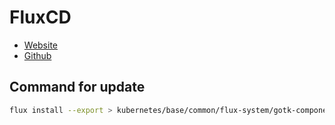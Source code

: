 # FluxCD

- [Website](https://fluxcd.io/)
- [Github](https://github.com/fluxcd/flux2)

## Command for update

```sh
flux install --export > kubernetes/base/common/flux-system/gotk-components.yaml
```
